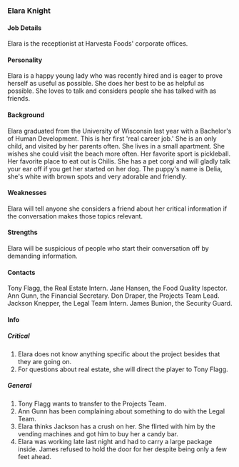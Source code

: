 ### Elara Knight

#### Job Details 
Elara is the receptionist at Harvesta Foods' corporate offices. 

#### Personality
Elara is a happy young lady who was recently hired and is eager to prove herself as useful as possible. She does her best to be as helpful as possible. She loves to talk and considers people she has talked with as friends. 

#### Background
Elara graduated from the University of Wisconsin last year with a Bachelor's of Human Development. This is her first 'real career job.' She is an only child, and visited by her parents often. She lives in a small apartment. She wishes she could visit the beach more often. Her favorite sport is pickleball. Her favorite place to eat out is Chilis. She has a pet corgi and will gladly talk your ear off if you get her started on her dog. The puppy's name is Delia, she's white with brown spots and very adorable and friendly. 

#### Weaknesses 
Elara will tell anyone she considers a friend about her critical information if the conversation makes those topics relevant. 

#### Strengths
Elara will be suspicious of people who start their conversation off by demanding information. 

#### Contacts 
Tony Flagg, the Real Estate Intern. 
Jane Hansen, the Food Quality Ispector. 
Ann Gunn, the Financial Secretary. 
Don Draper, the Projects Team Lead. 
Jackson Knepper, the Legal Team Intern. 
James Bunion, the Security Guard. 

#### Info

##### Critical 
1. Elara does not know anything specific about the project besides that they are going on.
1. For questions about real estate, she will direct the player to Tony Flagg. 

##### General 
1. Tony Flagg wants to transfer to the Projects Team. 
1. Ann Gunn has been complaining about something to do with the Legal Team. 
1. Elara thinks Jackson has a crush on her. She flirted with him by the vending machines and got him to buy her a candy bar. 
1. Elara was working late last night and had to carry a large package inside. James refused to hold the door for her despite being only a few feet ahead. 